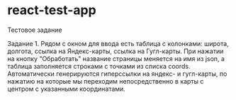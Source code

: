 # react-test-app
Тестовое задание

Задание 1.
Рядом с окном для ввода есть таблица с колонками: широта, долгота, ссылка на Яндекс-карты, ссылка на Гугл-карты.
При нажатии на кнопку "Обработать" название страницы меняется на имя из json, а таблица заполняется строками с точками из списка coords.
Автоматически генерируются гиперссылки на яндекс- и гугл-карты, по нажатию на которые мы переходим непосредственно в карты с центром с указанными координатами.
